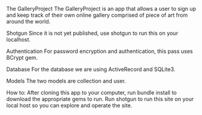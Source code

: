 The GalleryProject
The GalleryProject is an app that allows a user to sign up and keep track of their own online gallery comprised of piece of art from around the world. 

Shotgun
Since it is not yet published, use shotgun to run this on your localhost.

Authentication
For password encryption and authentication, this pass uses BCrypt gem.

Database
For the database we are using ActiveRecord and SQLite3.

Models
The two models are collection and user. 

How to:
After cloning this app to your computer, run bundle install to download the appropriate gems to run. Run shotgun to run this site on your local host so you can explore and operate the site. 